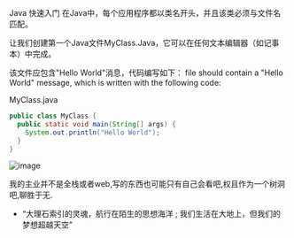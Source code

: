 Java 快速入门
在Java中，每个应用程序都以类名开头，并且该类必须与文件名匹配。

让我们创建第一个Java文件MyClass.Java，它可以在任何文本编辑器（如记事本）中完成。

该文件应包含"Hello World"消息，代码编写如下： file should contain a "Hello World" message, which is written with the following code:

MyClass.java
```java
public class MyClass {
  public static void main(String[] args) {
    System.out.println("Hello World");
  }
}
```
![image](https://github.com/Sumalene/March7thBlog/assets/124686994/afd8157f-7257-4ba1-a478-7062e50de1bd)

我的主业并不是全栈或者web,写的东西也可能只有自己会看吧,权且作为一个树洞吧,聊胜于无.

- “大理石索引的灵魂，航行在陌生的思想海洋 ; 我们生活在大地上，但我们的梦想超越天空”
